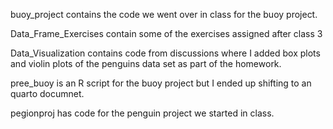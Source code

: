 buoy_project contains the code we went over in class for the buoy project. 

Data_Frame_Exercises contain some of the exercises assigned after class 3 

Data_Visualization contains code from discussions where I added box plots 
and violin plots of the penguins data set as part of the homework. 

pree_buoy is an R script for the buoy project but I ended up shifting to an 
quarto documnet. 

pegionproj has code for the penguin project we started in class. 

